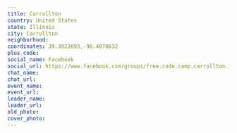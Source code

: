 ```yaml
---
title: Carrollton
country: United States
state: Illinois
city: Carrollton
neighborhood: 
coordinates: 39.3022693,-90.4070632
plus_code:
social_name: Facebook
social_url: https://www.facebook.com/groups/free.code.camp.carrollton.il
chat_name:
chat_url:
event_name:
event_url:
leader_name:
leader_url:
old_photo: 
cover_photo:
---
```

